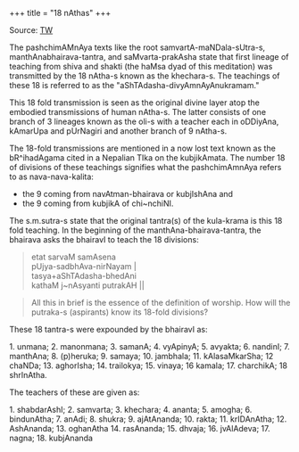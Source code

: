 +++
title = "18 nAthas"
+++

Source: [TW](https://x.com/blog_supplement/status/1873948178438885665)

The pashchimAMnAya texts like the root samvartA-maNDala-sUtra-s, manthAnabhairava-tantra, and saMvarta-prakAsha state that first lineage of teaching from shiva and shakti (the haMsa dyad of this meditation) was transmitted by the 18 nAtha-s known as the khechara-s. The teachings of these 18 is referred to as the "aShTAdasha-divyAmnAyAnukramam." 

This 18 fold transmission is seen as the original divine layer atop the embodied transmissions of human nAtha-s. The latter consists of one branch of 3 lineages known as the oli-s with a teacher each in oDDiyAna, kAmarUpa and pUrNagiri and another branch of 9 nAtha-s. 

The 18-fold transmissions are mentioned in a now lost text known as the bR^ihadAgama cited in a Nepalian TIka on the kubjikAmata. The number 18 of divisions of these teachings signifies what the pashchimAmnAya refers to as nava-nava-kalita: 

- the 9 coming from navAtman-bhairava or kubjIshAna and 
- the 9 coming from kubjikA of chi~nchiNI. 
  
The s.m.sutra-s state that the original tantra(s) of the kula-krama is this 18 fold teaching. In the beginning of the manthAna-bhairava-tantra, the bhairava asks the bhairavI to teach the 18 divisions:

> etat sarvaM samAsena  
pUjya-sadbhAva-nirNayam |  
tasya+aShTAdasha-bhedAni  
kathaM j~nAsyanti putrakAH ||

> All this in brief is the essence of the definition of worship.
How will the putraka-s (aspirants) know its 18-fold divisions?

These 18 tantra-s were expounded by the bhairavI as:

1\. unmana; 2. manonmana; 3. samanA; 4. vyApinyA; 5. avyakta; 6. nandinI; 7. manthAna; 8. (p)heruka; 9. samaya; 10. jambhala; 11. kAlasaMkarSha; 12 chaNDa; 13. aghorIsha; 14. trailokya; 15. vinaya; 16 kamala; 17. charchikA; 18 shrInAtha.

The teachers of these are given as:

1\. shabdarAshI; 2. samvarta; 3. khechara; 4. ananta; 5. amogha; 6. bindunAtha; 7. anAdi; 8. shukra; 9. ajAtAnanda; 10. rakta; 11. krIDAnAtha; 12. AshAnanda; 13. oghanAtha 14. rasAnanda; 15. dhvaja; 16. jvAlAdeva; 17. nagna; 18. kubjAnanda